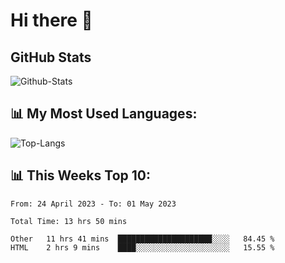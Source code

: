 # Hi there 👋

## GitHub Stats
![Github-Stats](https://github-readme-stats-sigma-five.vercel.app/api?username=ltorson&show_icons=true&theme=radical&count_private=true)

## 📊 My Most Used Languages:
![Top-Langs](https://github-readme-stats-sigma-five.vercel.app/api/top-langs/?username=LTorson&layout=compact&langs_count=10)

## 📊 This Weeks Top 10:
<!--START_SECTION:waka-->

```text
From: 24 April 2023 - To: 01 May 2023

Total Time: 13 hrs 50 mins

Other   11 hrs 41 mins  █████████████████████░░░░   84.45 %
HTML    2 hrs 9 mins    ████░░░░░░░░░░░░░░░░░░░░░   15.55 %
```

<!--END_SECTION:waka-->
